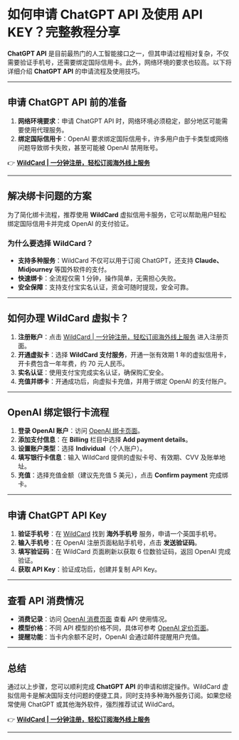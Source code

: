 # 如何申请 ChatGPT API 及使用 API KEY？完整教程分享

**ChatGPT API** 是目前最热门的人工智能接口之一，但其申请过程相对复杂，不仅需要验证手机号，还需要绑定国际信用卡。此外，网络环境的要求也较高。以下将详细介绍 **ChatGPT API** 的申请流程及使用技巧。

---

## 申请 ChatGPT API 前的准备

1. **网络环境要求**：申请 ChatGPT API 时，网络环境必须稳定，部分地区可能需要使用代理服务。
2. **绑定国际信用卡**：OpenAI 要求绑定国际信用卡，许多用户由于卡类型或网络问题导致绑卡失败，甚至可能被 OpenAI 禁用账号。

👉 **[WildCard | 一分钟注册，轻松订阅海外线上服务](https://bbtdd.com/WildCard)**

---

## 解决绑卡问题的方案

为了简化绑卡流程，推荐使用 **WildCard** 虚拟信用卡服务，它可以帮助用户轻松绑定国际信用卡并完成 OpenAI 的支付验证。

### 为什么要选择 WildCard？

- **支持多种服务**：WildCard 不仅可以用于订阅 ChatGPT，还支持 **Claude、Midjourney** 等国外软件的支付。
- **快速绑卡**：全流程仅需 1 分钟，操作简单，无需担心失败。
- **安全保障**：支持支付宝实名认证，资金可随时提现，安全可靠。

---

## 如何办理 WildCard 虚拟卡？

1. **注册账户**：点击 [WildCard | 一分钟注册，轻松订阅海外线上服务](https://bbtdd.com/WildCard) 进入注册页面。
2. **开通虚拟卡**：选择 **WildCard 支付服务**，开通一张有效期 1 年的虚拟信用卡，开卡费包含一年年费，约 70 元人民币。
3. **实名认证**：使用支付宝完成实名认证，确保购汇安全。
4. **充值并绑卡**：开通成功后，向虚拟卡充值，并用于绑定 OpenAI 的支付账户。

---

## OpenAI 绑定银行卡流程

1. **登录 OpenAI 账户**：访问 [OpenAI 绑卡页面](https://platform.openai.com/account/billing/overview)。
2. **添加支付信息**：在 **Billing** 栏目中选择 **Add payment details**。
3. **设置账户类型**：选择 **Individual**（个人账户）。
4. **填写银行卡信息**：输入 WildCard 提供的虚拟卡号、有效期、CVV 及账单地址。
5. **充值**：选择充值金额（建议先充值 5 美元），点击 **Confirm payment** 完成绑卡。

---

## 申请 ChatGPT API Key

1. **验证手机号**：在 [WildCard](https://bbtdd.com/WildCard) 找到 **海外手机号** 服务，申请一个英国手机号。
2. **输入手机号**：在 OpenAI 注册页面粘贴手机号，点击 **发送验证码**。
3. **填写验证码**：在 WildCard 页面刷新以获取 6 位数验证码，返回 OpenAI 完成验证。
4. **获取 API Key**：验证成功后，创建并复制 API Key。

---

## 查看 API 消费情况

- **消费记录**：访问 [OpenAI 消费页面](https://platform.openai.com/usage) 查看 API 使用情况。
- **模型价格**：不同 API 模型的价格不同，具体可参考 [OpenAI 定价页面](https://openai.com/pricing)。
- **提醒功能**：当卡内余额不足时，OpenAI 会通过邮件提醒用户充值。

---

## 总结

通过以上步骤，您可以顺利完成 **ChatGPT API** 的申请和绑定操作。WildCard 虚拟信用卡是解决国际支付问题的便捷工具，同时支持多种海外服务订阅。如果您经常使用 ChatGPT 或其他海外软件，强烈推荐试试 WildCard。

👉 **[WildCard | 一分钟注册，轻松订阅海外线上服务](https://bbtdd.com/WildCard)**

---